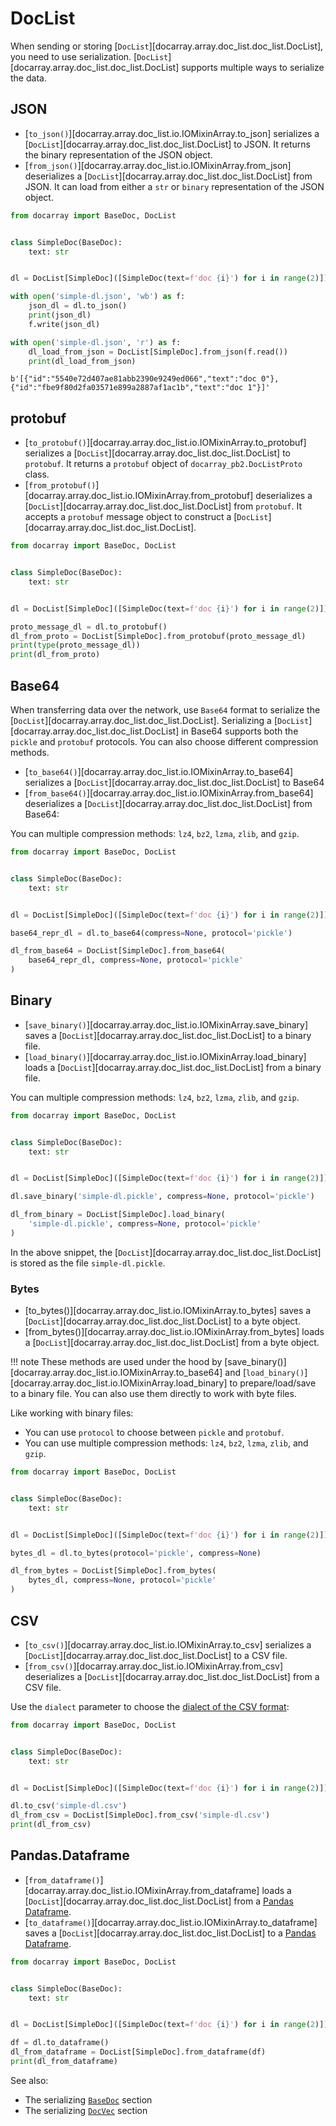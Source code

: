 # DocList

When sending or storing [`DocList`][docarray.array.doc_list.doc_list.DocList], you need to use serialization. [`DocList`][docarray.array.doc_list.doc_list.DocList] supports multiple ways to serialize the data.

## JSON

-  [`to_json()`][docarray.array.doc_list.io.IOMixinArray.to_json] serializes a [`DocList`][docarray.array.doc_list.doc_list.DocList] to JSON. It returns the binary representation of the JSON object. 
-  [`from_json()`][docarray.array.doc_list.io.IOMixinArray.from_json] deserializes a [`DocList`][docarray.array.doc_list.doc_list.DocList] from JSON. It can load from either a `str` or `binary` representation of the JSON object.

```python
from docarray import BaseDoc, DocList


class SimpleDoc(BaseDoc):
    text: str


dl = DocList[SimpleDoc]([SimpleDoc(text=f'doc {i}') for i in range(2)])

with open('simple-dl.json', 'wb') as f:
    json_dl = dl.to_json()
    print(json_dl)
    f.write(json_dl)

with open('simple-dl.json', 'r') as f:
    dl_load_from_json = DocList[SimpleDoc].from_json(f.read())
    print(dl_load_from_json)
```

```output
b'[{"id":"5540e72d407ae81abb2390e9249ed066","text":"doc 0"},{"id":"fbe9f80d2fa03571e899a2887af1ac1b","text":"doc 1"}]'
```

## protobuf

- [`to_protobuf()`][docarray.array.doc_list.io.IOMixinArray.to_protobuf] serializes a [`DocList`][docarray.array.doc_list.doc_list.DocList] to `protobuf`. It returns a `protobuf` object of `docarray_pb2.DocListProto` class.
- [`from_protobuf()`][docarray.array.doc_list.io.IOMixinArray.from_protobuf] deserializes a [`DocList`][docarray.array.doc_list.doc_list.DocList] from `protobuf`. It accepts a `protobuf` message object to construct a [`DocList`][docarray.array.doc_list.doc_list.DocList].

```python
from docarray import BaseDoc, DocList


class SimpleDoc(BaseDoc):
    text: str


dl = DocList[SimpleDoc]([SimpleDoc(text=f'doc {i}') for i in range(2)])

proto_message_dl = dl.to_protobuf()
dl_from_proto = DocList[SimpleDoc].from_protobuf(proto_message_dl)
print(type(proto_message_dl))
print(dl_from_proto)
```

## Base64

When transferring data over the network, use `Base64` format to serialize the [`DocList`][docarray.array.doc_list.doc_list.DocList].
Serializing a [`DocList`][docarray.array.doc_list.doc_list.DocList] in Base64 supports both the `pickle` and `protobuf` protocols. You can also choose different compression methods.

- [`to_base64()`][docarray.array.doc_list.io.IOMixinArray.to_base64] serializes a [`DocList`][docarray.array.doc_list.doc_list.DocList] to Base64
- [`from_base64()`][docarray.array.doc_list.io.IOMixinArray.from_base64] deserializes a [`DocList`][docarray.array.doc_list.doc_list.DocList] from Base64:

You can multiple compression methods: `lz4`, `bz2`, `lzma`, `zlib`, and `gzip`.

```python
from docarray import BaseDoc, DocList


class SimpleDoc(BaseDoc):
    text: str


dl = DocList[SimpleDoc]([SimpleDoc(text=f'doc {i}') for i in range(2)])

base64_repr_dl = dl.to_base64(compress=None, protocol='pickle')

dl_from_base64 = DocList[SimpleDoc].from_base64(
    base64_repr_dl, compress=None, protocol='pickle'
)
```

## Binary

- [`save_binary()`][docarray.array.doc_list.io.IOMixinArray.save_binary] saves a [`DocList`][docarray.array.doc_list.doc_list.DocList] to a binary file.
- [`load_binary()`][docarray.array.doc_list.io.IOMixinArray.load_binary] loads a [`DocList`][docarray.array.doc_list.doc_list.DocList] from a binary file.

You can multiple compression methods: `lz4`, `bz2`, `lzma`, `zlib`, and `gzip`.

```python
from docarray import BaseDoc, DocList


class SimpleDoc(BaseDoc):
    text: str


dl = DocList[SimpleDoc]([SimpleDoc(text=f'doc {i}') for i in range(2)])

dl.save_binary('simple-dl.pickle', compress=None, protocol='pickle')

dl_from_binary = DocList[SimpleDoc].load_binary(
    'simple-dl.pickle', compress=None, protocol='pickle'
)
```

In the above snippet, the [`DocList`][docarray.array.doc_list.doc_list.DocList] is stored as the file `simple-dl.pickle`.

### Bytes

- [to_bytes()][docarray.array.doc_list.io.IOMixinArray.to_bytes] saves a [`DocList`][docarray.array.doc_list.doc_list.DocList] to a byte object.
- [from_bytes()][docarray.array.doc_list.io.IOMixinArray.from_bytes] loads a [`DocList`][docarray.array.doc_list.doc_list.DocList] from a byte object.  

!!! note
    These methods are used under the hood by [save_binary()][docarray.array.doc_list.io.IOMixinArray.to_base64] and [`load_binary()`][docarray.array.doc_list.io.IOMixinArray.load_binary] to prepare/load/save to a binary file. You can also use them directly to work with byte files.

Like working with binary files:

- You can use `protocol` to choose between `pickle` and `protobuf`. 
- You can use multiple compression methods: `lz4`, `bz2`, `lzma`, `zlib`, and `gzip`.

```python
from docarray import BaseDoc, DocList


class SimpleDoc(BaseDoc):
    text: str


dl = DocList[SimpleDoc]([SimpleDoc(text=f'doc {i}') for i in range(2)])

bytes_dl = dl.to_bytes(protocol='pickle', compress=None)

dl_from_bytes = DocList[SimpleDoc].from_bytes(
    bytes_dl, compress=None, protocol='pickle'
)
```

## CSV

- [`to_csv()`][docarray.array.doc_list.io.IOMixinArray.to_csv] serializes a [`DocList`][docarray.array.doc_list.doc_list.DocList] to a CSV file.
- [`from_csv()`][docarray.array.doc_list.io.IOMixinArray.from_csv] deserializes a [`DocList`][docarray.array.doc_list.doc_list.DocList] from a CSV file.

Use the `dialect` parameter to choose the [dialect of the CSV format](https://docs.python.org/3/library/csv.html#dialects-and-formatting-parameters):

```python
from docarray import BaseDoc, DocList


class SimpleDoc(BaseDoc):
    text: str


dl = DocList[SimpleDoc]([SimpleDoc(text=f'doc {i}') for i in range(2)])

dl.to_csv('simple-dl.csv')
dl_from_csv = DocList[SimpleDoc].from_csv('simple-dl.csv')
print(dl_from_csv)
```

## Pandas.Dataframe

- [`from_dataframe()`][docarray.array.doc_list.io.IOMixinArray.from_dataframe] loads a [`DocList`][docarray.array.doc_list.doc_list.DocList] from a [Pandas Dataframe](https://pandas.pydata.org/docs/reference/api/pandas.DataFrame.html).
- [`to_dataframe()`][docarray.array.doc_list.io.IOMixinArray.to_dataframe] saves a [`DocList`][docarray.array.doc_list.doc_list.DocList] to a [Pandas Dataframe](https://pandas.pydata.org/docs/reference/api/pandas.DataFrame.html).

```python
from docarray import BaseDoc, DocList


class SimpleDoc(BaseDoc):
    text: str


dl = DocList[SimpleDoc]([SimpleDoc(text=f'doc {i}') for i in range(2)])

df = dl.to_dataframe()
dl_from_dataframe = DocList[SimpleDoc].from_dataframe(df)
print(dl_from_dataframe)
```

See also:

* The serializing [`BaseDoc`](./send_doc.md) section
* The serializing [`DocVec`](./send_docvec.md) section
